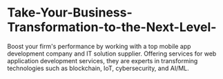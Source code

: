 # Take-Your-Business-Transformation-to-the-Next-Level-
 Boost your firm's performance by working with a top mobile app development company and IT solution supplier. Offering services for web application development services, they are experts in transforming technologies such as blockchain, IoT, cybersecurity, and AI/ML.
